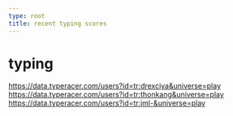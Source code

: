 ```yaml
---
type: root
title: recent typing scores
---
```


# typing

https://data.typeracer.com/users?id=tr:drexciya&universe=play
https://data.typeracer.com/users?id=tr:thonkang&universe=play
https://data.typeracer.com/users?id=tr:jml-&universe=play